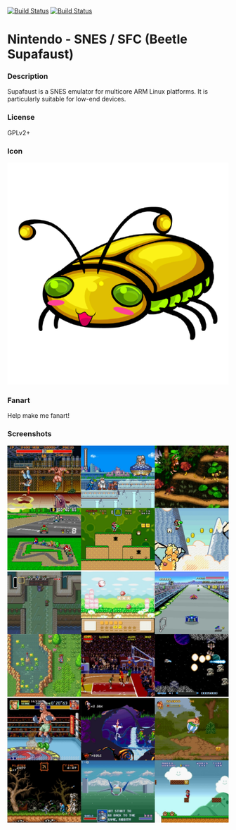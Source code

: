 [![Build Status](https://travis-ci.org/kodi-game/game.libretro.supafaust.svg?branch=master)](https://travis-ci.org/kodi-game/game.libretro.supafaust)
[![Build Status](https://ci.appveyor.com/api/projects/status/github/kodi-game/game.libretro.supafaust?svg=true)](https://ci.appveyor.com/project/kodi-game/game-libretro-supafaust)

# Nintendo - SNES / SFC (Beetle Supafaust)

### Description

Supafaust is a SNES emulator for multicore ARM Linux platforms. It is particularly suitable for low-end devices.

### License

GPLv2+

### Icon

![Nintendo - SNES / SFC (Beetle Supafaust) icon](game.libretro.supafaust/resources/icon.png)

### Fanart

Help make me fanart!

### Screenshots

![Nintendo - SNES / SFC (Beetle Supafaust) screenshot](game.libretro.supafaust/resources/screenshot-01.jpg)
![Nintendo - SNES / SFC (Beetle Supafaust) screenshot](game.libretro.supafaust/resources/screenshot-02.jpg)
![Nintendo - SNES / SFC (Beetle Supafaust) screenshot](game.libretro.supafaust/resources/screenshot-03.jpg)
